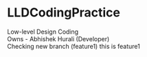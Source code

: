 # LLDCodingPractice
Low-level Design Coding 
<br>
Owns - Abhishek Hurali (Developer)
<br>
Checking new branch (feature1)
this is feature1